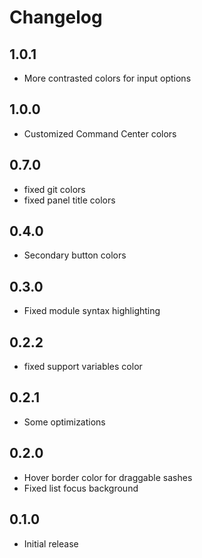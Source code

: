 # Changelog

## 1.0.1

- More contrasted colors for input options

## 1.0.0

- Customized Command Center colors

## 0.7.0

- fixed git colors
- fixed panel title colors

## 0.4.0

- Secondary button colors

## 0.3.0

- Fixed module syntax highlighting

## 0.2.2

- fixed support variables color

## 0.2.1

- Some optimizations

## 0.2.0

- Hover border color for draggable sashes
- Fixed list focus background

## 0.1.0

- Initial release

